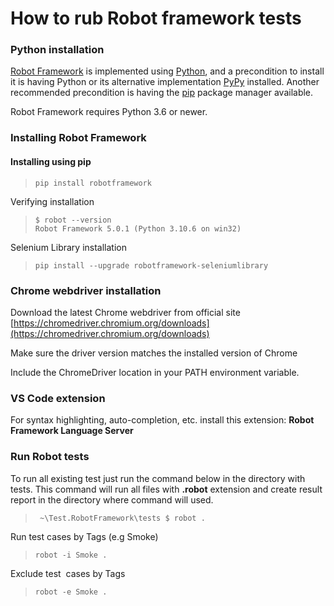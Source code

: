 # How to rub Robot framework tests

### Python installation

[Robot Framework](https://robotframework.org/) is implemented using [Python](http://python.org/), and a precondition to install it is having Python or its alternative implementation [PyPy](https://pypy.org/) installed. Another recommended precondition is having the [pip](https://pip.pypa.io/) package manager available.

Robot Framework requires Python 3.6 or newer.

### Installing Robot Framework

#### Installing using pip

> ```
> pip install robotframework
> ```

Verifying installation

> ```
> $ robot --version
> Robot Framework 5.0.1 (Python 3.10.6 on win32)
> ```

Selenium Library installation

> ```
> pip install --upgrade robotframework-seleniumlibrary
> ```

### Chrome webdriver installation

Download the latest Chrome webdriver from official site [https://chromedriver.chromium.org/downloads](https://chromedriver.chromium.org/downloads)

Make sure the driver version matches the installed version of Chrome

Include the ChromeDriver location in your PATH environment variable.

### VS Code extension

For syntax highlighting, auto-completion, etc. install this extension: **Robot Framework Language Server**

### Run Robot tests

To run all existing test just run the command below in the directory with tests. This command will run all files with **.robot** extension and create result report in the directory where command will used.

> ```
>  ~\Test.RobotFramework\tests $ robot .
> ```

Run test cases by Tags (e.g Smoke)

> ```
> robot -i Smoke .
> ```

Exclude test  cases by Tags

> ```
> robot -e Smoke .
> ```
